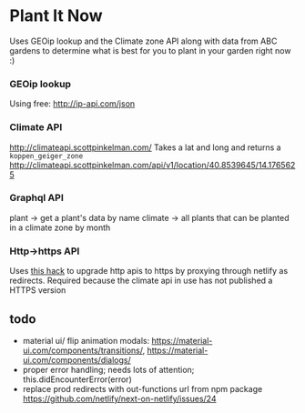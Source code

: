 # Plant It Now

Uses GEOip lookup and the Climate zone API along with data from ABC gardens to determine what is best for you to plant in your garden right now :)

### GEOip lookup

Using free: http://ip-api.com/json

### Climate API

http://climateapi.scottpinkelman.com/
Takes a lat and long and returns a `koppen_geiger_zone`
http://climateapi.scottpinkelman.com/api/v1/location/40.8539645/14.1765625

### Graphql API

plant -> get a plant's data by name
climate -> all plants that can be planted in a climate zone by month

### Http->https API
Uses [this hack](https://docs.netlify.com/routing/redirects/rewrites-proxies/#proxy-to-another-service) to upgrade http apis to https by proxying through netlify as redirects. Required because the climate api in use has not published a HTTPS version

## todo

- material ui/ flip animation modals: https://material-ui.com/components/transitions/, https://material-ui.com/components/dialogs/
- proper error handling; needs lots of attention; this.didEncounterError(error)
- replace prod redirects with out-functions url from npm package https://github.com/netlify/next-on-netlify/issues/24


